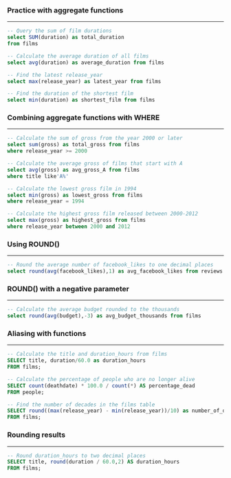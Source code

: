 ### Practice with aggregate functions
______________________________________
```sql
-- Query the sum of film durations
select SUM(duration) as total_duration
from films

-- Calculate the average duration of all films
select avg(duration) as average_duration from films

-- Find the latest release_year
select max(release_year) as latest_year from films

-- Find the duration of the shortest film
select min(duration) as shortest_film from films
```

### Combining aggregate functions with WHERE
______________________________________
```sql
-- Calculate the sum of gross from the year 2000 or later
select sum(gross) as total_gross from films
where release_year >= 2000

-- Calculate the average gross of films that start with A
select avg(gross) as avg_gross_A from films
where title like'A%'

-- Calculate the lowest gross film in 1994
select min(gross) as lowest_gross from films
where release_year = 1994

-- Calculate the highest gross film released between 2000-2012
select max(gross) as highest_gross from films
where release_year between 2000 and 2012
```

### Using ROUND()
______________________________________
```sql
-- Round the average number of facebook_likes to one decimal places
select round(avg(facebook_likes),1) as avg_facebook_likes from reviews
```

### ROUND() with a negative parameter
______________________________________
```sql
-- Calculate the average budget rounded to the thousands
select round(avg(budget),-3) as avg_budget_thousands from films
```

### Aliasing with functions
______________________________________
```sql
-- Calculate the title and duration_hours from films
SELECT title, duration/60.0 as duration_hours
FROM films;

-- Calculate the percentage of people who are no longer alive
SELECT count(deathdate) * 100.0 / count(*) AS percentage_dead
FROM people;

-- Find the number of decades in the films table
SELECT round((max(release_year) - min(release_year))/10) as number_of_decades
FROM films;
```

### Rounding results
______________________________________
```sql
-- Round duration_hours to two decimal places
SELECT title, round(duration / 60.0,2) AS duration_hours
FROM films;
```
